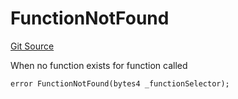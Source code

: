# FunctionNotFound
[Git Source](https://github.com/thrackle-io/tron/blob/898ac13e9c0d669d38da44f8bf60a26e9528ba9b/src/client/token/handler/diamond/HandlerDiamond.sol)

When no function exists for function called


```solidity
error FunctionNotFound(bytes4 _functionSelector);
```

